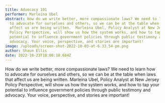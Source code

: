 ```yaml
---
title: Advocacy 101
performer: Marleina Ubel
abstract: How do we write better, more compassionate laws? We need to learn how
  to advocate for ourselves and others, so we can be at the table when laws that
  affect us are being written.  Marleina Ubel, Policy Analyst at New Jersey
  Policy Perspective, will show us how the system works, and how to tap your
  potential to influence government policies through public testimony and
  advocacy. Your voice, perspective, and stories are important!
image: /uploads/screen-shot-2022-10-03-at-6.33.54-pm.png
author: Shaun Ellis
date: 2022-10-23T18:00:18.684Z
---
```

How do we write better, more compassionate laws? We need to learn how to advocate for ourselves and others, so we can be at the table when laws that affect us are being written.  Marleina Ubel, Policy Analyst at New Jersey Policy Perspective, will show us how the system works, and how to tap your potential to influence government policies through public testimony and advocacy. Your voice, perspective, and stories are important!